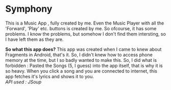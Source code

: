 # Symphony
This is a Music App , fully created by me. Even the Music Player with all the 'Forward', 'Play' etc. buttons is created by me.
So ofcourse, it has some problems.
I know the problems, but somehow I don't find them intersting, so I have left them as they are.

<b>So what this app does?</b>
This app was created when I came to knew about Fragments in Android, that's it.
So, I didn't knew how to access phone memory at the time, but I so badly wanted to make this.
So, I did what is forbidden : Pasted the Songs (5, I guess) into the app itself, that is why it is so heavy.
When you click a song and you are connected to internet, this app fetches it's lyrics and shows it to you.
<br><i>API used : JSoup</i>
